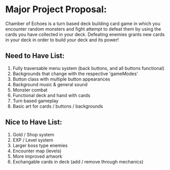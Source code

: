 # Major Project Proposal:

Chamber of Echoes is a turn based deck building card game in which you encounter random monsters and fight attempt to defeat them by using the cards you have collected in your deck. Defeating enemies grants new cards in your deck in order to build your deck and its power!

## Need to Have List:

1. Fully traversable menu system (back buttons, and all buttons functional)
2. Backgrounds that change with the respective 'gameModes'
3. Button class with multiple button appearances
4. Background music & general sound
5. Monster combat
6. Functional deck and hand with cards
7. Turn based gameplay
8. Basic art for cards / buttons / backgrounds


## Nice to Have List:

1. Gold / Shop system
2. EXP / Level system
3. Larger boss type enemies
4. Encounter map (levels)
5. More improved artwork
6. Exchangable cards in deck (add / remove through mechanics)
